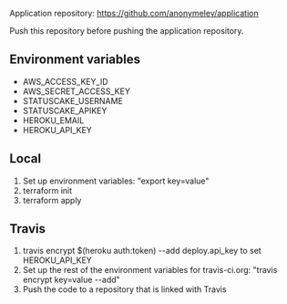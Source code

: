 Application repository: https://github.com/anonymelev/application

Push this repository before pushing the application repository.

## Environment variables
* AWS_ACCESS_KEY_ID
* AWS_SECRET_ACCESS_KEY
* STATUSCAKE_USERNAME
* STATUSCAKE_APIKEY
* HEROKU_EMAIL
* HEROKU_API_KEY

## Local 
1. Set up environment variables: "export key=value"
2. terraform init
3. terraform apply


## Travis
1. travis encrypt $(heroku auth:token) --add deploy.api_key to set HEROKU_API_KEY 
2. Set up the rest of the environment variables for travis-ci.org: "travis encrypt key=value --add"
3. Push the code to a repository that is linked with Travis
